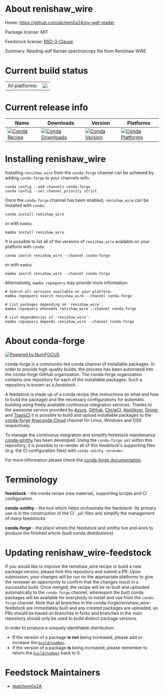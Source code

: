 About renishaw_wire
===================

Home: https://github.com/alchem0x2A/py-wdf-reader

Package license: MIT

Feedstock license: [BSD-3-Clause](https://github.com/conda-forge/renishaw_wire-feedstock/blob/main/LICENSE.txt)

Summary: Reading wdf Raman spectroscopy file from Renishaw WiRE

Current build status
====================


<table><tr><td>All platforms:</td>
    <td>
      <a href="https://dev.azure.com/conda-forge/feedstock-builds/_build/latest?definitionId=12630&branchName=main">
        <img src="https://dev.azure.com/conda-forge/feedstock-builds/_apis/build/status/renishaw_wire-feedstock?branchName=main">
      </a>
    </td>
  </tr>
</table>

Current release info
====================

| Name | Downloads | Version | Platforms |
| --- | --- | --- | --- |
| [![Conda Recipe](https://img.shields.io/badge/recipe-renishaw_wire-green.svg)](https://anaconda.org/conda-forge/renishaw_wire) | [![Conda Downloads](https://img.shields.io/conda/dn/conda-forge/renishaw_wire.svg)](https://anaconda.org/conda-forge/renishaw_wire) | [![Conda Version](https://img.shields.io/conda/vn/conda-forge/renishaw_wire.svg)](https://anaconda.org/conda-forge/renishaw_wire) | [![Conda Platforms](https://img.shields.io/conda/pn/conda-forge/renishaw_wire.svg)](https://anaconda.org/conda-forge/renishaw_wire) |

Installing renishaw_wire
========================

Installing `renishaw_wire` from the `conda-forge` channel can be achieved by adding `conda-forge` to your channels with:

```
conda config --add channels conda-forge
conda config --set channel_priority strict
```

Once the `conda-forge` channel has been enabled, `renishaw_wire` can be installed with `conda`:

```
conda install renishaw_wire
```

or with `mamba`:

```
mamba install renishaw_wire
```

It is possible to list all of the versions of `renishaw_wire` available on your platform with `conda`:

```
conda search renishaw_wire --channel conda-forge
```

or with `mamba`:

```
mamba search renishaw_wire --channel conda-forge
```

Alternatively, `mamba repoquery` may provide more information:

```
# Search all versions available on your platform:
mamba repoquery search renishaw_wire --channel conda-forge

# List packages depending on `renishaw_wire`:
mamba repoquery whoneeds renishaw_wire --channel conda-forge

# List dependencies of `renishaw_wire`:
mamba repoquery depends renishaw_wire --channel conda-forge
```


About conda-forge
=================

[![Powered by
NumFOCUS](https://img.shields.io/badge/powered%20by-NumFOCUS-orange.svg?style=flat&colorA=E1523D&colorB=007D8A)](https://numfocus.org)

conda-forge is a community-led conda channel of installable packages.
In order to provide high-quality builds, the process has been automated into the
conda-forge GitHub organization. The conda-forge organization contains one repository
for each of the installable packages. Such a repository is known as a *feedstock*.

A feedstock is made up of a conda recipe (the instructions on what and how to build
the package) and the necessary configurations for automatic building using freely
available continuous integration services. Thanks to the awesome service provided by
[Azure](https://azure.microsoft.com/en-us/services/devops/), [GitHub](https://github.com/),
[CircleCI](https://circleci.com/), [AppVeyor](https://www.appveyor.com/),
[Drone](https://cloud.drone.io/welcome), and [TravisCI](https://travis-ci.com/)
it is possible to build and upload installable packages to the
[conda-forge](https://anaconda.org/conda-forge) [Anaconda-Cloud](https://anaconda.org/)
channel for Linux, Windows and OSX respectively.

To manage the continuous integration and simplify feedstock maintenance
[conda-smithy](https://github.com/conda-forge/conda-smithy) has been developed.
Using the ``conda-forge.yml`` within this repository, it is possible to re-render all of
this feedstock's supporting files (e.g. the CI configuration files) with ``conda smithy rerender``.

For more information please check the [conda-forge documentation](https://conda-forge.org/docs/).

Terminology
===========

**feedstock** - the conda recipe (raw material), supporting scripts and CI configuration.

**conda-smithy** - the tool which helps orchestrate the feedstock.
                   Its primary use is in the construction of the CI ``.yml`` files
                   and simplify the management of *many* feedstocks.

**conda-forge** - the place where the feedstock and smithy live and work to
                  produce the finished article (built conda distributions)


Updating renishaw_wire-feedstock
================================

If you would like to improve the renishaw_wire recipe or build a new
package version, please fork this repository and submit a PR. Upon submission,
your changes will be run on the appropriate platforms to give the reviewer an
opportunity to confirm that the changes result in a successful build. Once
merged, the recipe will be re-built and uploaded automatically to the
`conda-forge` channel, whereupon the built conda packages will be available for
everybody to install and use from the `conda-forge` channel.
Note that all branches in the conda-forge/renishaw_wire-feedstock are
immediately built and any created packages are uploaded, so PRs should be based
on branches in forks and branches in the main repository should only be used to
build distinct package versions.

In order to produce a uniquely identifiable distribution:
 * If the version of a package **is not** being increased, please add or increase
   the [``build/number``](https://docs.conda.io/projects/conda-build/en/latest/resources/define-metadata.html#build-number-and-string).
 * If the version of a package **is** being increased, please remember to return
   the [``build/number``](https://docs.conda.io/projects/conda-build/en/latest/resources/define-metadata.html#build-number-and-string)
   back to 0.

Feedstock Maintainers
=====================

* [@alchem0x2A](https://github.com/alchem0x2A/)

